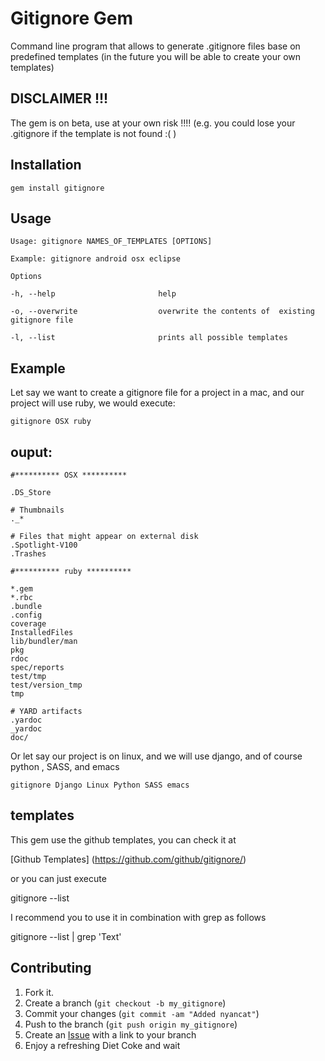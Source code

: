 Gitignore Gem
=============
Command line program that allows to generate .gitignore files base on predefined templates (in the future you will be able to create your own templates)


DISCLAIMER  !!!
-----------
The gem is on beta, use at your own risk !!!! (e.g. you could lose your .gitignore if the template is not found :( )


Installation
-----------

    gem install gitignore


Usage
-----

	Usage: gitignore NAMES_OF_TEMPLATES [OPTIONS]

	Example: gitignore android osx eclipse

	Options

	-h, --help                       help
	
	-o, --overwrite                  overwrite the contents of  existing gitignore file
	
	-l, --list                       prints all possible templates

Example
-----
Let say we want to create  a gitignore file for a project in a mac, and our project will use ruby, we would execute:


    gitignore OSX ruby

ouput:
-----
    #********** OSX **********

	.DS_Store

	# Thumbnails
	._*

	# Files that might appear on external disk
	.Spotlight-V100
	.Trashes

	#********** ruby **********

	*.gem
	*.rbc
	.bundle
	.config
	coverage
	InstalledFiles
	lib/bundler/man
	pkg
	rdoc
	spec/reports
	test/tmp
	test/version_tmp
	tmp

	# YARD artifacts
	.yardoc
	_yardoc
	doc/

Or let say our  project is on linux, and we will use django, and of course python , SASS, and emacs

    gitignore Django Linux Python SASS emacs
 
templates
-----

This gem use the github templates, you can check it at

[Github Templates] (https://github.com/github/gitignore/)

or you can just execute 

   gitignore --list

I recommend you to use it in combination with grep as follows
 
   gitignore --list | grep 'Text'


Contributing
------------

1. Fork it.
2. Create a branch (`git checkout -b my_gitignore`)
3. Commit your changes (`git commit -am "Added nyancat"`)
4. Push to the branch (`git push origin my_gitignore`)
5. Create an [Issue](https://github.com/DavidToca/gitignore-gem/issues) with a link to your branch
6. Enjoy a refreshing Diet Coke and wait